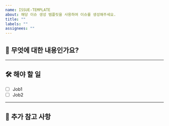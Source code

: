 ```yaml
---
name: ISSUE-TEMPLATE
about: 해당 이슈 생성 템플릿을 사용하여 이슈를 생성해주세요.
title: ""
labels: ""
assignees: ""
---
```


## 🤔 무엇에 대한 내용인가요?

<!-- 이슈에 대한 간략한 설명을 적어주세요. -->

---

## 🛠️ 해야 할 일

<!-- 기대하는 동작을 명확하게 작성해주세요. -->

- [ ] Job1
- [ ] Job2

---

## 📎 추가 참고 사항

<!-- 관련된 스크린샷, 링크, 로그 등을 자유롭게 첨부해주세요. -->

